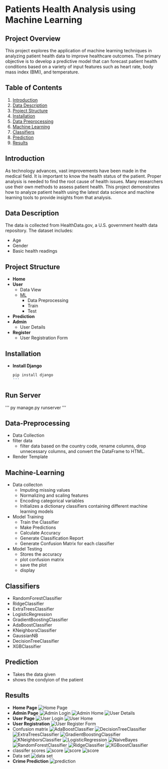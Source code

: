 # Patients Health Analysis using Machine Learning

## Project Overview
This project explores the application of machine learning techniques in analyzing patient health data to improve healthcare outcomes. The primary objective is to develop a predictive model that can forecast patient health conditions based on a variety of input features such as heart rate, body mass index (BMI), and temperature.

## Table of Contents
1. [Introduction](#Introduction)
2. [Data Description](#Data-Description)
3. [Project Structure](#Project-Structure)
4. [Installation](#Installation)
5. [Data Preprocessing](#Data-Preprocessing)
6. [Machine Learning](#Machine-Learning)
7. [Classifiers](#Classifiers)
8. [Prediction](#Prediction)
9. [Results](#Results)

## Introduction
As technology advances, vast improvements have been made in the medical field. It is important to know the health status of the patient. Proper analysis is needed to find the root cause of health issues. Many researchers use their own methods to assess patient health. This project demonstrates how to analyze patient health using the latest data science and machine learning tools to provide insights from that analysis.

## Data Description
The data is collected from HealthData.gov, a U.S. government health data repository. The dataset includes:
- Age
- Gender
- Basic health readings

## Project Structure
- **Home**
- **User**
  - Data View
  - [ML](#Machine-Learning)
    - Data Preprocessing
    - Train
    - Test
- **Prediction**
- **Admin**
  - User Details
- **Register**
  - User Registration Form

## Installation
- **Install Django**
  ```bash
  pip install django
  '''
## Run Server
'''
   py manage.py runserver
   '''
## Data-Preprocessing
- Data Collection
- filter data
  - filter data based on the country code, rename columns, drop unnecessary columns, and convert the DataFrame to HTML.
- Render Template

## Machine-Learning
- Data collecton
  - Imputing missing values
  - Normalizing and scaling features
  - Encoding categorical variables
  - Initializes a dictionary classifiers containing different machine learning models
- Model Training
  - Train the Classifier
  - Make Predictions
  - Calculate Accuracy
  - Generate Classification Report
  - Generate Confusion Matrix for each classifier
- Model Testing
  - Stores the accuracy
  - plot confusion matrix
  - save the plot
  - display
 
## Classifiers
- RandomForestClassifier
- RidgeClassifier
- ExtraTreesClassifier
- LogisticRegression
- GradientBoostingClassifier
- AdaBoostClassifier
- KNeighborsClassifier
- GaussianNB
- DecisionTreeClassifier
- XGBClassifier

## Prediction
- Takes the data given
- shows the condyion of the patient

## Results
- **Home Page**
  ![Home Page](media/patienthome.png)
- **Admin Page**
  ![Admin Login](media/patientadminlogin.png)
  ![Admin Home](media/patientadminhome.png)
  ![User Details](media/patientuserdetails.png)
- **User Page**
  ![User Login](media/patientuserlogin.png)
  ![User Home](media/patientuserhome.png)
- **User Registration**
  ![User Register Form](media/patientuserregister.png)
- Confusion matrix
  ![AdaBoostClassifier](confusion_matrix_AdaBoostClassifier.png)
  ![DecisionTreeClassifier](confusion_matrix_DecisionTreeClassifier.png)
  ![ExtraTreesClassifier](confusion_matrix_ExtraTreesClassifier.png)
  ![GradientBoostingClassifier](confusion_matrix_GradientBoostingClassifier.png)
  ![KNeighborsClassifier](confusion_matrix_KNeighborsClassifier.png)
  ![LogisticRegression](confusion_matrix_LogisticRegression.png)
  ![NaiveBayes](confusion_matrix_NaiveBayes.png)
  ![RandomForestClassifier](confusion_matrix_RandomForestClassifier.png)
  ![RidgeClassifier](confusion_matrix_RidgeClassifier.png)
  ![XGBoostClassifier](confusion_matrix_XGBoostClassifier.png)
- classifer scores
  ![score](media/patientalgo1.png)
  ![score](media/patientalgo2.png)
  ![score](media/patientalgo3.png)
- Data set
  ![data set](media/patientdataset.png)
- **Crime Prediction**
  ![prediction](media/patientprediction.png)

